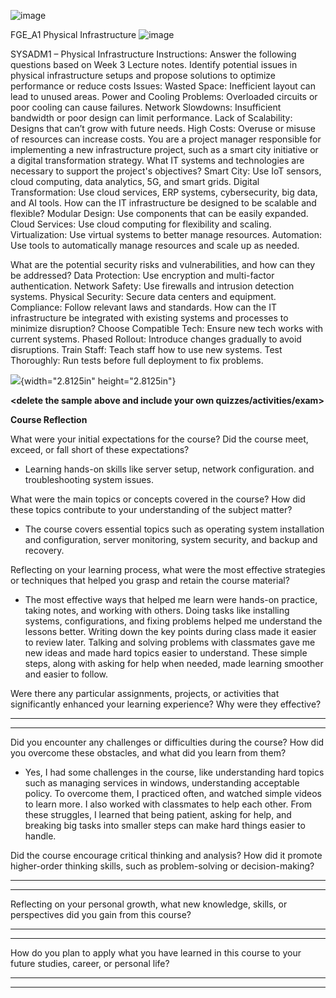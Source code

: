 ![image](https://github.com/user-attachments/assets/f3f0648c-515e-46b4-83e5-8f9a41a41205)


FGE_A1 Physical Infrastructure
![image](https://github.com/user-attachments/assets/181f73e9-f0bb-4c9b-b0ec-405e5d183d35)

SYSADM1 – Physical Infrastructure
Instructions: 
Answer the following questions based on Week 3 Lecture notes.
Identify potential issues in physical infrastructure setups and propose solutions to optimize performance or reduce costs
Issues:
Wasted Space: Inefficient layout can lead to unused areas.
Power and Cooling Problems: Overloaded circuits or poor cooling can cause failures.
Network Slowdowns: Insufficient bandwidth or poor design can limit performance.
Lack of Scalability: Designs that can’t grow with future needs.
High Costs: Overuse or misuse of resources can increase costs.
You are a project manager responsible for implementing a new infrastructure project, such as a smart city initiative or a digital transformation strategy.
What IT systems and technologies are necessary to support the project's objectives?
Smart City: Use IoT sensors, cloud computing, data analytics, 5G, and smart grids.
Digital Transformation: Use cloud services, ERP systems, cybersecurity, big data, and AI tools. 
How can the IT infrastructure be designed to be scalable and flexible?
Modular Design: Use components that can be easily expanded.
Cloud Services: Use cloud computing for flexibility and scaling.
Virtualization: Use virtual systems to better manage resources.
Automation: Use tools to automatically manage resources and scale up as needed.

What are the potential security risks and vulnerabilities, and how can they be addressed?
Data Protection: Use encryption and multi-factor authentication.
Network Safety: Use firewalls and intrusion detection systems.
Physical Security: Secure data centers and equipment.
Compliance: Follow relevant laws and standards.
How can the IT infrastructure be integrated with existing systems and processes to minimize disruption?
Choose Compatible Tech: Ensure new tech works with current systems.
Phased Rollout: Introduce changes gradually to avoid disruptions.
Train Staff: Teach staff how to use new systems.
Test Thoroughly: Run tests before full deployment to fix problems.

![](vertopal_9c457542678940c3a453ed91e2cc4142/media/image2.png){width="2.8125in"
height="2.8125in"}

**\<delete the sample above and include your own
quizzes/activities/exam\>**

**Course Reflection**

What were your initial expectations for the course? Did the course meet,
exceed, or fall short of these expectations?
- Learning hands-on skills like server setup, network configuration. and troubleshooting system issues.

What were the main topics or concepts covered in the course? How did
these topics contribute to your understanding of the subject matter?
- The course covers essential topics such as operating system installation and configuration, server monitoring, system security, and backup and recovery.

Reflecting on your learning process, what were the most effective
strategies or techniques that helped you grasp and retain the course
material?
- The most effective ways that helped me learn were hands-on practice, taking notes, and working with others. Doing tasks like installing systems, configurations, and fixing problems helped me understand the lessons better. Writing down the key points during class made it easier to review later. Talking and solving problems with classmates gave me new ideas and made hard topics easier to understand. These simple steps, along with asking for help when needed, made learning smoother and easier to follow.

Were there any particular assignments, projects, or activities that
significantly enhanced your learning experience? Why were they
effective?

  -----------------------------------------------------------------------

  -----------------------------------------------------------------------

Did you encounter any challenges or difficulties during the course? How
did you overcome these obstacles, and what did you learn from them? 
- Yes, I had some challenges in the course, like understanding hard topics such as managing services in windows, understanding acceptable policy. To overcome them, I practiced often, and watched simple videos to learn more. I also worked with classmates to help each other. From these struggles, I learned that being patient, asking for help, and breaking big tasks into smaller steps can make hard things easier to handle.

Did the course encourage critical thinking and analysis? How did it
promote higher-order thinking skills, such as problem-solving or
decision-making?

  -----------------------------------------------------------------------

  -----------------------------------------------------------------------

Reflecting on your personal growth, what new knowledge, skills, or
perspectives did you gain from this course?

  -----------------------------------------------------------------------

  -----------------------------------------------------------------------

How do you plan to apply what you have learned in this course to your
future studies, career, or personal life?

  -----------------------------------------------------------------------

  -----------------------------------------------------------------------

